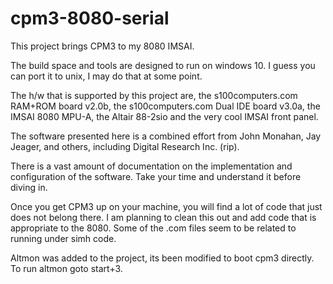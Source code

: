 # cpm3-8080-serial

This project brings CPM3 to my 8080 IMSAI.

The build space and tools are designed to run on windows 10. I guess you can port it to unix, I may do that at some point.

The h/w that is supported by this project are, the s100computers.com RAM+ROM board v2.0b, the s100computers.com Dual IDE board v3.0a, the IMSAI 8080 MPU-A, the Altair 88-2sio and the very cool IMSAI front panel.

The software presented here is a combined effort from John Monahan, Jay Jeager, and others, including Digital Research Inc. (rip).

There is a vast amount of documentation on the implementation and configuration of the software. Take your time and understand it before diving in.

Once you get CPM3 up on your machine, you will find a lot of code that just does not belong there. I am planning to clean this out and add code that is appropriate to the 8080. Some of the .com files seem to be related to running under simh code.

Altmon was added to the project, its been modified to boot cpm3 directly. To run altmon goto start+3.
